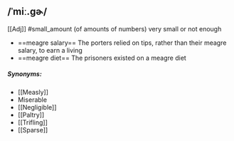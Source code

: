 ## /ˈmiː.ɡɚ/  
[[Adj]]
#small_amount
(of amounts of numbers) very small or not enough

- ==meagre salary==
The porters relied on tips, rather than their meagre salary, to earn a living
- ==meagre diet==
The prisoners existed on a meagre diet

##### Synonyms:
- [[Measly]]
- Miserable
- [[Negligible]]
- [[Paltry]]
- [[Trifling]]
- [[Sparse]]
